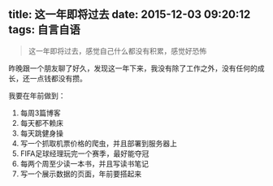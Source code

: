 title: 这一年即将过去
date: 2015-12-03 09:20:12
tags: 自言自语
---

> 这一年即将过去，感觉自己什么都没有积累，感觉好恐怖

昨晚跟一个朋友聊了好久，发现这一年下来，我没有除了工作之外，没有任何的成长，还一点钱都没有攒。
<!--more-->

我要在年前做到：
1. 每周3篇博客
2. 每天都不赖床
3. 每天跳健身操
4. 写一个抓取机票价格的爬虫，并且部署到服务器上
5. FIFA足球经理玩完一个赛季，最好能夺冠
6. 每两个周至少读一本书，并且写读书笔记
7. 写一个展示数据的页面，年前要搭起来
